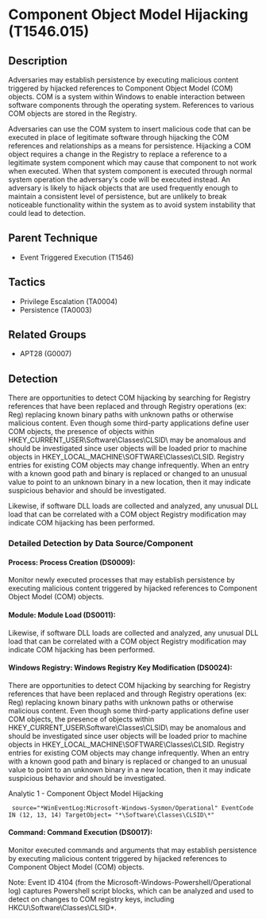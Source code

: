 # Component Object Model Hijacking (T1546.015)

## Description
Adversaries may establish persistence by executing malicious content triggered by hijacked references to Component Object Model (COM) objects. COM is a system within Windows to enable interaction between software components through the operating system.  References to various COM objects are stored in the Registry. 

Adversaries can use the COM system to insert malicious code that can be executed in place of legitimate software through hijacking the COM references and relationships as a means for persistence. Hijacking a COM object requires a change in the Registry to replace a reference to a legitimate system component which may cause that component to not work when executed. When that system component is executed through normal system operation the adversary's code will be executed instead. An adversary is likely to hijack objects that are used frequently enough to maintain a consistent level of persistence, but are unlikely to break noticeable functionality within the system as to avoid system instability that could lead to detection. 

## Parent Technique
- Event Triggered Execution (T1546)

## Tactics
- Privilege Escalation (TA0004)
- Persistence (TA0003)

## Related Groups
- APT28 (G0007)

## Detection
There are opportunities to detect COM hijacking by searching for Registry references that have been replaced and through Registry operations (ex: Reg) replacing known binary paths with unknown paths or otherwise malicious content. Even though some third-party applications define user COM objects, the presence of objects within HKEY_CURRENT_USER\Software\Classes\CLSID\ may be anomalous and should be investigated since user objects will be loaded prior to machine objects in HKEY_LOCAL_MACHINE\SOFTWARE\Classes\CLSID\. Registry entries for existing COM objects may change infrequently. When an entry with a known good path and binary is replaced or changed to an unusual value to point to an unknown binary in a new location, then it may indicate suspicious behavior and should be investigated.  

Likewise, if software DLL loads are collected and analyzed, any unusual DLL load that can be correlated with a COM object Registry modification may indicate COM hijacking has been performed. 

### Detailed Detection by Data Source/Component
#### Process: Process Creation (DS0009): 
Monitor newly executed processes that may establish persistence by executing malicious content triggered by hijacked references to Component Object Model (COM) objects.

#### Module: Module Load (DS0011): 
Likewise, if software DLL loads are collected and analyzed, any unusual DLL load that can be correlated with a COM object Registry modification may indicate COM hijacking has been performed.

#### Windows Registry: Windows Registry Key Modification (DS0024): 
There are opportunities to detect COM hijacking by searching for Registry references that have been replaced and through Registry operations (ex: Reg) replacing known binary paths with unknown paths or otherwise malicious content. Even though some third-party applications define user COM objects, the presence of objects within HKEY_CURRENT_USER\Software\Classes\CLSID\ may be anomalous and should be investigated since user objects will be loaded prior to machine objects in HKEY_LOCAL_MACHINE\SOFTWARE\Classes\CLSID\. Registry entries for existing COM objects may change infrequently. When an entry with a known good path and binary is replaced or changed to an unusual value to point to an unknown binary in a new location, then it may indicate suspicious behavior and should be investigated.

Analytic 1 - Component Object Model Hijacking

``` source="*WinEventLog:Microsoft-Windows-Sysmon/Operational" EventCode IN (12, 13, 14) TargetObject= "*\Software\Classes\CLSID\*"```


#### Command: Command Execution (DS0017): 
Monitor executed commands and arguments that may establish persistence by executing malicious content triggered by hijacked references to Component Object Model (COM) objects.

Note: Event ID 4104 (from the Microsoft-Windows-Powershell/Operational log) captures Powershell script blocks, which can be analyzed and used to detect on changes to COM registry keys, including HKCU\Software\Classes\CLSID\*.

